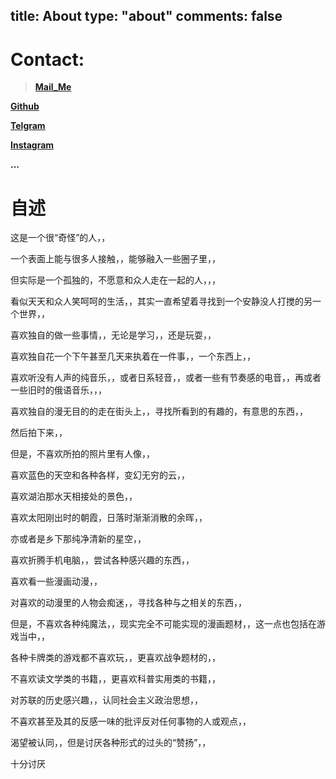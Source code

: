 title: About
type: "about"
comments: false
---
# Contact:

> <a href="mailto:259437152wx@gmail.com?body=来自你的博客">**Mail_Me**</a>

[**Github**](https://github.com/31415926535x)

[**Telgram**](https://t.me/x31415926535)

[**Instagram**](https://www.instagram.com/314159265358x/)

**...**


# 自述

这是一个很“奇怪”的人，，

一个表面上能与很多人接触，，能够融入一些圈子里，，

但实际是一个孤独的，不愿意和众人走在一起的人，，，

看似天天和众人笑呵呵的生活，，其实一直希望着寻找到一个安静没人打搅的另一个世界，，

喜欢独自的做一些事情，，无论是学习，，还是玩耍，，

喜欢独自花一个下午甚至几天来执着在一件事，，一个东西上，，

喜欢听没有人声的纯音乐，，或者日系轻音，，或者一些有节奏感的电音，，再或者一些旧时的俄语音乐，，，

喜欢独自的漫无目的的走在街头上，，寻找所看到的有趣的，有意思的东西，，

然后拍下来，，

但是，不喜欢所拍的照片里有人像，，

喜欢蓝色的天空和各种各样，变幻无穷的云，，

喜欢湖泊那水天相接处的景色，，

喜欢太阳刚出时的朝霞，日落时渐渐消散的余晖，，

亦或者是乡下那纯净清新的星空，，

喜欢折腾手机电脑，，尝试各种感兴趣的东西，，

喜欢看一些漫画动漫，，

对喜欢的动漫里的人物会痴迷，，寻找各种与之相关的东西，，

但是，不喜欢各种纯魔法，，现实完全不可能实现的漫画题材，，这一点也包括在游戏当中，，

各种卡牌类的游戏都不喜欢玩，，更喜欢战争题材的，，

不喜欢读文学类的书籍，，更喜欢科普实用类的书籍，，

对苏联的历史感兴趣，，认同社会主义政治思想，，

不喜欢甚至及其的反感一味的批评反对任何事物的人或观点，，

渴望被认同，，但是讨厌各种形式的过头的“赞扬”，，

十分讨厌


<script type="text/javascript" src="//ra.revolvermaps.com/0/0/6.js?i=02928r5f7ey&amp;m=7&amp;c=ff0000&amp;cr1=00fff6&amp;f=tahoma&amp;l=1&amp;bv=50&amp;v0=50&amp;cr0=ffc000" async="async"></script>